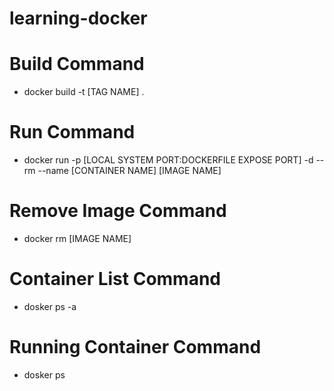 # learning-docker

# Build Command

- docker build -t [TAG NAME] .

# Run Command

- docker run -p [LOCAL SYSTEM PORT:DOCKERFILE EXPOSE PORT] -d --rm --name [CONTAINER NAME] [IMAGE NAME]

# Remove Image Command

- docker rm [IMAGE NAME]

# Container List Command

- dosker ps -a

# Running Container Command

- dosker ps
